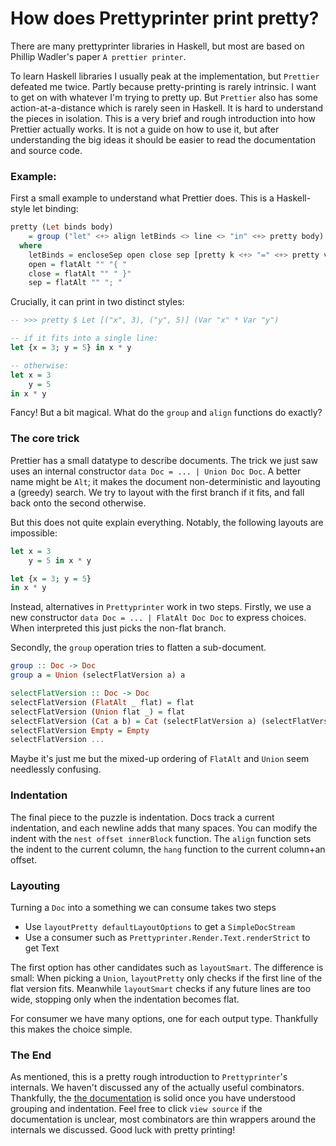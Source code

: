 # How does Prettyprinter print pretty?

There are many prettyprinter libraries in Haskell, but most are based on Phillip Wadler's paper `A prettier printer`.

To learn Haskell libraries I usually peak at the implementation, but `Prettier` defeated me twice. Partly because pretty-printing is rarely intrinsic. I want to get on with whatever I'm trying to pretty up. But `Prettier` also has some action-at-a-distance which is rarely seen in Haskell. It is hard to understand the pieces in isolation.
This is a very brief and rough introduction into how Prettier actually works. It is not a guide on how to use it, but after understanding the big ideas it should be easier to read the documentation and source code.

### Example: 

First a small example to understand what Prettier does. This is a Haskell-style let binding:
```haskell
pretty (Let binds body)
    = group ("let" <+> align letBinds <> line <> "in" <+> pretty body)
  where
    letBinds = encloseSep open close sep [pretty k <+> "=" <+> pretty v | (k,v) <- lets]
    open = flatAlt "" "{ "
    close = flatAlt "" " }"
    sep = flatAlt "" "; "

```

Crucially, it can print in two distinct styles:

```haskell
-- >>> pretty $ Let [("x", 3), ("y", 5)] (Var "x" * Var "y")

-- if it fits into a single line:
let {x = 3; y = 5} in x * y

-- otherwise:
let x = 3
    y = 5
in x * y
```

Fancy! But a bit magical. What do the `group` and `align` functions do exactly?

### The core trick

Prettier has a small datatype to describe documents. The trick we just saw uses an internal constructor `data Doc = ... | Union Doc Doc`.  A better name might be `Alt`; it makes the document non-deterministic and layouting a (greedy) search. We try to layout with the first branch if it fits, and fall back onto the second otherwise.

But this does not quite explain everything. Notably, the following layouts are impossible:

```Haskell
let x = 3
    y = 5 in x * y

let {x = 3; y = 5}
in x * y
```


Instead, alternatives in `Prettyprinter` work in two steps. Firstly, we use a new constructor `data Doc = ... | FlatAlt Doc Doc` to express choices. When interpreted this just picks the non-flat branch.

Secondly, the `group` operation tries to flatten a sub-document.

```Haskell
group :: Doc -> Doc
group a = Union (selectFlatVersion a) a

selectFlatVersion :: Doc -> Doc
selectFlatVersion (FlatAlt _ flat) = flat
selectFlatVersion (Union flat _) = flat
selectFlatVersion (Cat a b) = Cat (selectFlatVersion a) (selectFlatVersion b)
selectFlatVersion Empty = Empty
selectFlatVersion ...
```

Maybe it's just me but the mixed-up ordering of `FlatAlt` and `Union` seem needlessly confusing.

### Indentation

The final piece to the puzzle is indentation. Docs track a current indentation, and each newline adds that many spaces. You can modify the indent with the `nest offset innerBlock` function.
The `align` function sets the indent to the current column, the `hang` function to the current column+an offset.

### Layouting

Turning a `Doc` into a something we can consume takes two steps

- Use `layoutPretty defaultLayoutOptions` to get a `SimpleDocStream`
- Use a consumer such as `Prettyprinter.Render.Text.renderStrict` to get Text

The first option has other candidates such as `layoutSmart`. The difference is small: When picking a `Union`, `layoutPretty` only checks if the first line of the flat version fits. Meanwhile `layoutSmart`   checks if any future lines are too wide, stopping only when the indentation becomes flat.

For consumer we have many options, one for each output type. Thankfully this makes the choice simple.

### The End

As mentioned, this is a pretty rough introduction to `Prettyprinter`'s internals. We haven't discussed any of the actually useful combinators. Thankfully, the [the documentation](https://hackage.haskell.org/package/prettyprinter-1.7.1/docs/Prettyprinter.html) is solid once you have understood grouping and indentation. Feel free to click `view source` if the documentation is unclear, most combinators are thin wrappers around the internals we discussed. Good luck with pretty printing!
